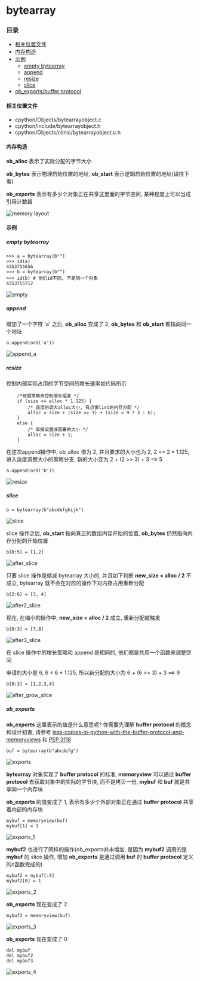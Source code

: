 # bytearray

### 目录

* [相关位置文件](#相关位置文件)
* [内存构造](#内存构造)
* [示例](#示例)
	* [empty bytearray](#empty-bytearray)
	* [append](#append)
	* [resize](#resize)
	* [slice](#slice)
* [ob_exports/buffer protocol](#ob_exports)

#### 相关位置文件
* cpython/Objects/bytearrayobject.c
* cpython/Include/bytearrayobject.h
* cpython/Objects/clinic/bytearrayobject.c.h

#### 内存构造

**ob_alloc** 表示了实际分配的字节大小

**ob_bytes** 表示物理启始位置的地址,  **ob_start** 表示逻辑启始位置的地址(请往下看)

**ob_exports** 表示有多少个对象正在共享这里面的字节空间, 某种程度上可以当成引用计数器

![memory layout](https://img-blog.csdnimg.cn/20190315152551189.png?x-oss-process=image/watermark,type_ZmFuZ3poZW5naGVpdGk,shadow_10,text_aHR0cHM6Ly9ibG9nLmNzZG4ubmV0L3FxXzMxNzIwMzI5,size_16,color_FFFFFF,t_70)


#### 示例

##### empty bytearray

	>>> a = bytearray(b"")
    >>> id(a)
    4353755656
    >>> b = bytearray(b"")
    >>> id(b) # 他们id不同, 不是同一个对象
    4353755712


![empty](https://github.com/zpoint/Cpython-Internals/blob/master/BasicObject/bytearray/empty.png)

##### append

增加了一个字符 'a' 之后, **ob_alloc** 变成了 2, **ob_bytes** 和 **ob_start** 都指向同一个地址

	a.append(ord('a'))

![append_a](https://github.com/zpoint/Cpython-Internals/blob/master/BasicObject/bytearray/append_a.png)

##### resize

控制内部实际占用的字节空间的增长速率如代码所示

        /*根据策略来控制增长幅度 */
        if (size <= alloc * 1.125) {
            /* 适度的调大alloc大小, 有点像list的内存分配 */
            alloc = size + (size >> 3) + (size < 9 ? 3 : 6);
        }
        else {
            /* 直接设置成需要的大小 */
            alloc = size + 1;
        }

在这次append操作中, ob_alloc 值为 2, 并且要求的大小也为 2, 2 <= 2 * 1.125, 进入适度调整大小的策略分支, 新的大小变为 2 + (2 >> 3) + 3 ==> 5

	a.append(ord('b'))

![resize](https://github.com/zpoint/Cpython-Internals/blob/master/BasicObject/bytearray/resize.png)

##### slice

	b = bytearray(b"abcdefghijk")

![slice](https://github.com/zpoint/Cpython-Internals/blob/master/BasicObject/bytearray/slice.png)

slice 操作之后, **ob_start** 指向真正的数组内容开始的位置, **ob_bytes** 仍然指向内存分配的开始位置

	b[0:5] = [1,2]

![after_slice](https://github.com/zpoint/Cpython-Internals/blob/master/BasicObject/bytearray/after_slice.png)

只要 slice 操作是缩减 bytearray 大小的, 并且如下判断 **new_size < alloc / 2** 不成立, bytearray 就不会在对应的操作下对内存占用重新分配

	b[2:6] = [3, 4]

![after2_slice](https://github.com/zpoint/Cpython-Internals/blob/master/BasicObject/bytearray/after2_slice.png)

现在, 在缩小的操作中, **new_size < alloc / 2** 成立, 重新分配被触发

	b[0:3] = [7,8]

![after3_slice](https://github.com/zpoint/Cpython-Internals/blob/master/BasicObject/bytearray/after3_slice.png)

在 slice 操作中的增长策略和 append 是相同的, 他们都是共用一个函数来调整空间

申请的大小是 6, 6 < 6 * 1.125, 所以新分配的大小为 6 + (6 >> 3) + 3 ==> 9

	b[0:3] = [1,2,3,4]

![after_grow_slice](https://github.com/zpoint/Cpython-Internals/blob/master/BasicObject/bytearray/after_grow_slice.png)

##### ob_exports

**ob_exports** 这里表示的值是什么意思呢? 你需要先理解 **buffer protocol** 的概念和设计初衷, 请参考 [less-copies-in-python-with-the-buffer-protocol-and-memoryviews](https://eli.thegreenplace.net/2011/11/28/less-copies-in-python-with-the-buffer-protocol-and-memoryviews) 和 [PEP 3118](https://www.python.org/dev/peps/pep-3118/)

	buf = bytearray(b"abcdefg")

![exports](https://github.com/zpoint/Cpython-Internals/blob/master/BasicObject/bytearray/exports.png)

**bytearray** 对象实现了 **buffer protocol** 的标准, **memoryview** 可以通过 **buffer protocol** 去获取对象中的实际的字节块, 而不是拷贝一份, **mybuf** 和 **buf** 就是共享同一个内存块

**ob_exports** 的值变成了 1, 表示有多少个外部对象正在通过 **buffer protocol** 共享着内部的内存块

	mybuf = memoryview(buf)
    mybuf[1] = 3

![exports_1](https://github.com/zpoint/Cpython-Internals/blob/master/BasicObject/bytearray/exports_1.png)

**mybuf2** 也进行了同样的操作(ob_exports并未增加, 是因为 **mybuf2** 调用的是 **mybuf** 的 slice 操作, 增加 **ob_exports** 是通过调用 **buf** 的 **buffer protocol** 定义的c函数完成的)

	mybuf2 = mybuf[:4]
    mybuf2[0] = 1

![exports_2](https://github.com/zpoint/Cpython-Internals/blob/master/BasicObject/bytearray/exports_2.png)

**ob_exports** 现在变成了 2

	mybuf3 = memoryview(buf)

![exports_3](https://github.com/zpoint/Cpython-Internals/blob/master/BasicObject/bytearray/exports_3.png)

**ob_exports** 现在变成了 0

	del mybuf
    del mybuf2
    del mybuf3

![exports_4](https://github.com/zpoint/Cpython-Internals/blob/master/BasicObject/bytearray/exports_4.png)
